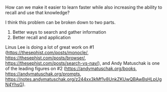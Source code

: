 How can we make it easier to learn faster while also increasing the ability to recall and use that knowledge?

I think this problem can be broken down to two parts. 
1. Better ways to search and gather information
2. Better recall and application

Linus Lee is doing a lot of great work on #1 (https://thesephist.com/posts/monocle/, https://thesephist.com/posts/browser/, https://thesephist.com/posts/search-vs-nav/), and Andy Matuschak is one of the leading figures on #2 (https://andymatuschak.org/books, https://andymatuschak.org/prompts, https://notes.andymatuschak.org/z244xx3kMf1v8UnkZKUwQBAwBsHLpUgN4YhsG).

